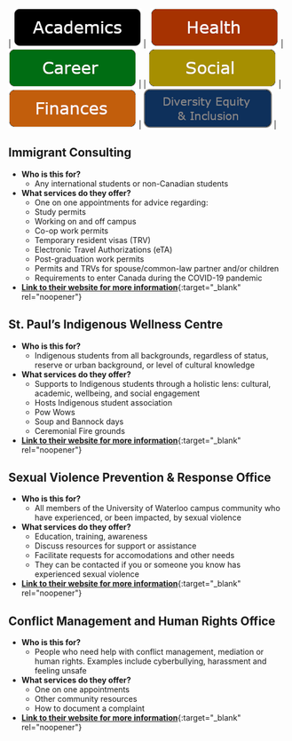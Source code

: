
|<img  alt="" src="">  [![Academics](../images/Buttons/Academics.png)](https://raywoo32.github.io/raywoo32.github.io-waterloo-resources/)  |  <img  alt="" src=""> [![Health ](../images/Buttons/Health.png)](https://raywoo32.github.io/raywoo32.github.io-waterloo-resources/subpages/health.html) |<img  alt="" src=""> [![Career](../images/Buttons/Career.png)](https://raywoo32.github.io/raywoo32.github.io-waterloo-resources/subpages/career.html) |
|<img  alt="" src=""> [![Social Life](../images/Buttons/Social.png)](https://raywoo32.github.io/raywoo32.github.io-waterloo-resources/subpages/social.html) |  <img  alt="" src=""> [![Finances](../images/Buttons/Finances.png)](https://raywoo32.github.io/raywoo32.github.io-waterloo-resources/subpages/finaces.html) |<img alt="" src=""> [![Human Rights, Equity and Inclusion](../images/Buttons/selected/equity.png)](https://raywoo32.github.io/raywoo32.github.io-waterloo-resources/subpages/equity.html) |


## Immigrant Consulting
- **Who is this for?**
    - Any international students or non-Canadian students 
- **What services do they offer?**
    - One on one appointments for advice regarding: 
    - Study permits
    - Working on and off campus
    - Co-op work permits
    - Temporary resident visas (TRV)
    - Electronic Travel Authorizations (eTA)
    - Post-graduation work permits
    - Permits and TRVs for spouse/common-law partner and/or children
    - Requirements to enter Canada during the COVID-19 pandemic
- [**Link to their website for more information**](https://uwaterloo.ca/student-success/international-student-resources/immigration-consulting){:target="_blank" rel="noopener"}


## St. Paul’s Indigenous Wellness Centre
- **Who is this for?**
    - Indigenous students from all backgrounds, regardless of status, reserve or urban background, or level of cultural knowledge
- **What services do they offer?**
    - Supports to Indigenous students through a holistic lens: cultural, academic, wellbeing, and social engagement
    - Hosts Indigenous student association 
    - Pow Wows
    - Soup and Bannock days
    - Ceremonial Fire grounds 
- [**Link to their website for more information**](https://uwaterloo.ca/stpauls/waterloo-indigenous-student-centre){:target="_blank" rel="noopener"}

## Sexual Violence Prevention & Response Office
- **Who is this for?**
    - All members of the University of Waterloo campus community who have experienced, or been impacted, by sexual violence
- **What services do they offer?**
    -  Education, training, awareness 
    -  Discuss resources for support or assistance 
    -  Facilitate requests for accomodations and other needs 
    -  They can be contacted if you or someone you know has experienced sexual violence 
- [**Link to their website for more information**](https://uwaterloo.ca/human-rights-equity-inclusion/svpro){:target="_blank" rel="noopener"}

## Conflict Management and Human Rights Office
- **Who is this for?**
    - People who need help with conflict management, mediation or human rights. Examples include cyberbullying, harassment and feeling unsafe
- **What services do they offer?**
    - One on one appointments 
    - Other community resources
    - How to document a complaint 
- [**Link to their website for more information**](https://uwaterloo.ca/human-rights-equity-inclusion/cmahro){:target="_blank" rel="noopener"}
